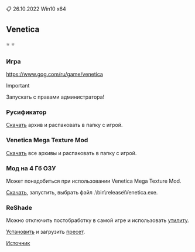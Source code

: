:clipboard: 26.10.2022 Win10 x64

## Venetica

:star: :star:

### Игра

https://www.gog.com/ru/game/venetica

> [!IMPORTANT]
> Запускать с правами администратора!

### Русификатор

[Скачать](https://drive.google.com/file/d/1yawLZQV-Ms4QONTGGzCvhiWR1H1G_FqC/view) архив и распаковать в папку с игрой.

### Venetica Mega Texture Mod

[Скачать](https://www.moddb.com/mods/venetica-mega-texturen-mod) все архивы и распаковать в папку с игрой.

### Мод на 4 Гб ОЗУ

Может понадобиться при использовании Venetica Mega Texture Mod.

[Скачать](https://github.com/Unicornum/Db.Games/releases/download/common/4gb_patch.exe), запустить, выбрать файл .\bin\release\Venetica.exe.

### ReShade

Можно отключить постобработку в самой игре и использовать [утилиту](https://github.com/Unicornum/Db.Games/releases/download/common/ReShade_Setup_5.4.2.exe).

[Установить](https://github.com/Unicornum/Db.Games/releases/download/common/ReShade.pdf) и загрузить [пресет](Venetica.ini).

[Источник](https://reshade.me/)
